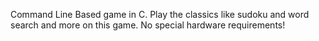 Command Line Based game in C. Play the classics like sudoku and word search and more on this game. No special hardware requirements!
